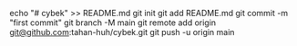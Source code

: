 echo "# cybek" >> README.md
git init
git add README.md
git commit -m "first commit"
git branch -M main
git remote add origin git@github.com:tahan-huh/cybek.git
git push -u origin main
